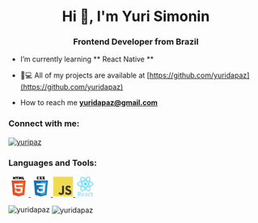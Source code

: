 <h1 align="center">Hi 👋, I'm Yuri Simonin</h1>
<h3 align="center">Frontend Developer from Brazil</h3>

-  I’m currently learning ** React Native **

- 👨💻 All of my projects are available at [https://github.com/yuridapaz](https://github.com/yuridapaz)

-  How to reach me **yuridapaz@gmail.com**

<h3 align="left">Connect with me:</h3>
<p align="left">
<a href="https://linkedin.com/in/yuripaz" target="blank"><img align="center" src="https://raw.githubusercontent.com/rahuldkjain/github-profile-readme-generator/master/src/images/icons/Social/linked-in-alt.svg" alt="yuripaz" height="30" width="40" /></a>
</p>

<h3 align="left">Languages and Tools:</h3>
<p align="left"> 
   <a href="https://www.w3.org/html/" target="_blank" rel="noreferrer"> <img src="https://raw.githubusercontent.com/devicons/devicon/master/icons/html5/html5-original-wordmark.svg" alt="html5" width="40" height="40"/> </a> 
  <a href="https://www.w3schools.com/css/" target="_blank" rel="noreferrer"> <img src="https://raw.githubusercontent.com/devicons/devicon/master/icons/css3/css3-original-wordmark.svg" alt="css3" width="40" height="40"/> </a> 
  <a href="https://developer.mozilla.org/en-US/docs/Web/JavaScript" target="_blank" rel="noreferrer"> <img src="https://raw.githubusercontent.com/devicons/devicon/master/icons/javascript/javascript-original.svg" alt="javascript" width="40" height="40"/> </a>
  <a href="https://reactjs.org/" target="_blank" rel="noreferrer"> <img src="https://raw.githubusercontent.com/devicons/devicon/master/icons/react/react-original-wordmark.svg" alt="react" width="40" height="40"/> </a> </p>


<p><img align="left" src="https://github-readme-stats.vercel.app/api/top-langs?username=yuridapaz&show_icons=true&locale=en&layout=compact" alt="yuridapaz" /></p>

<p>&nbsp;<img align="center" src="https://github-readme-stats.vercel.app/api?username=yuridapaz&show_icons=true&locale=en" alt="yuridapaz" /></p>


